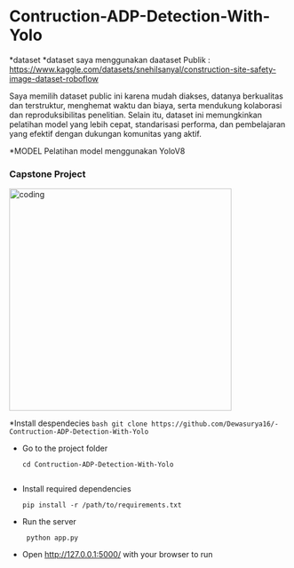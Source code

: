 # Contruction-ADP-Detection-With-Yolo


*dataset
*dataset saya menggunakan daataset Publik : https://www.kaggle.com/datasets/snehilsanyal/construction-site-safety-image-dataset-roboflow

Saya memilih dataset public ini karena mudah diakses, datanya berkualitas dan terstruktur, menghemat waktu dan biaya, serta mendukung kolaborasi dan reproduksibilitas penelitian. Selain itu, dataset ini memungkinkan pelatihan model yang lebih cepat, standarisasi performa, dan pembelajaran yang efektif dengan dukungan komunitas yang aktif.

*MODEL
Pelatihan model menggunakan YoloV8

  
### Capstone Project
<img align ="Center" alt="coding" width="400"   src="https://github.com/Dewasurya16/wowok/blob/master/Screenshot_2.png">

*Install despendecies 
    ```bash
    git clone https://github.com/Dewasurya16/-Contruction-ADP-Detection-With-Yolo
    ```

- Go to the project folder

    ```Terminal
    cd Contruction-ADP-Detection-With-Yolo


- Install required dependencies

    ```Terminal 
    pip install -r /path/to/requirements.txt
    ```
- Run the server

    
    ```Terminal
     python app.py
    ```

- Open <http://127.0.0.1:5000/> with your browser to run
